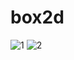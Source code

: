 # box2d


![1](https://user-images.githubusercontent.com/41245313/93549822-1fffcf80-f9a5-11ea-853e-9f7202d5bfa0.png)
![2](https://user-images.githubusercontent.com/41245313/93549824-22622980-f9a5-11ea-95a2-facfbe311b9e.png)

